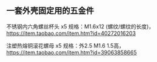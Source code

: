 ## 一套外壳固定用的五金件

不锈钢内六角螺丝杯头 x5
	规格：M1.6x12 (螺纹/螺纹的长度)，https://item.taobao.com/item.htm?id=40272016203

注塑热熔铜滚花螺母 x5
	规格：外2.5 M1.6 1.5高，https://item.taobao.com/item.htm?id=39063858665

